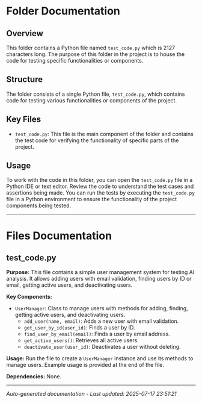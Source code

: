 # Folder Documentation

## Overview
This folder contains a Python file named `test_code.py` which is 2127 characters long. The purpose of this folder in the project is to house the code for testing specific functionalities or components.

## Structure
The folder consists of a single Python file, `test_code.py`, which contains code for testing various functionalities or components of the project.

## Key Files
- `test_code.py`: This file is the main component of the folder and contains the test code for verifying the functionality of specific parts of the project.

## Usage
To work with the code in this folder, you can open the `test_code.py` file in a Python IDE or text editor. Review the code to understand the test cases and assertions being made. You can run the tests by executing the `test_code.py` file in a Python environment to ensure the functionality of the project components being tested.

---

# Files Documentation

## test_code.py

**Purpose:** This file contains a simple user management system for testing AI analysis. It allows adding users with email validation, finding users by ID or email, getting active users, and deactivating users.

**Key Components:**
- `UserManager`: Class to manage users with methods for adding, finding, getting active users, and deactivating users.
  - `add_user(name, email)`: Adds a new user with email validation.
  - `get_user_by_id(user_id)`: Finds a user by ID.
  - `find_user_by_email(email)`: Finds a user by email address.
  - `get_active_users()`: Retrieves all active users.
  - `deactivate_user(user_id)`: Deactivates a user without deleting.

**Usage:** Run the file to create a `UserManager` instance and use its methods to manage users. Example usage is provided at the end of the file.

**Dependencies:** None.

---
*Auto-generated documentation - Last updated: 2025-07-17 23:51:21*
